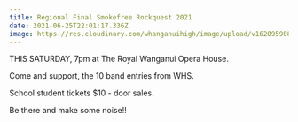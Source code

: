```yaml
---
title: Regional Final Smokefree Rockquest 2021
date: 2021-06-25T22:01:17.336Z
image: https://res.cloudinary.com/whanganuihigh/image/upload/v1620959088/Events/1593662-1863-34.jpg
---
```

THIS SATURDAY, 7pm at The Royal Wanganui Opera House. 

Come and support, the 10 band entries from WHS. 

School student tickets $10 - door sales. 

Be there and make some noise!!
  



